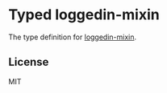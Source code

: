 # Typed loggedin-mixin

The type definition for [loggedin-mixin](https://github.com/nabiltntn/loggedin-mixin).

## License

MIT